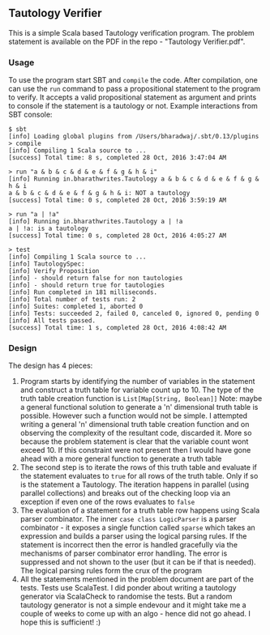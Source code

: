 ## Tautology Verifier

This is a simple Scala based Tautology verification program. The problem statement is available on the PDF in the repo - "Tautology Verifier.pdf".

### Usage

To use the program start SBT and `compile` the code. After compilation, one can use the `run` command to pass a propositional statement to the program to verify. It accepts a valid propositional statement as argument and prints to console if the statement is a tautology or not. Example interactions from SBT console:

    $ sbt
    [info] Loading global plugins from /Users/bharadwaj/.sbt/0.13/plugins
    > compile
    [info] Compiling 1 Scala source to ...
    [success] Total time: 8 s, completed 28 Oct, 2016 3:47:04 AM
    
    > run "a & b & c & d & e & f & g & h & i"
    [info] Running in.bharathwrites.Tautology a & b & c & d & e & f & g & h & i
    a & b & c & d & e & f & g & h & i: NOT a tautology
    [success] Total time: 0 s, completed 28 Oct, 2016 3:59:19 AM
    
    > run "a | !a"
    [info] Running in.bharathwrites.Tautology a | !a
    a | !a: is a tautology
    [success] Total time: 0 s, completed 28 Oct, 2016 4:05:27 AM
    
    > test
    [info] Compiling 1 Scala source to ...
    [info] TautologySpec:
    [info] Verify Proposition
    [info] - should return false for non tautologies
    [info] - should return true for tautologies
    [info] Run completed in 181 milliseconds.
    [info] Total number of tests run: 2
    [info] Suites: completed 1, aborted 0
    [info] Tests: succeeded 2, failed 0, canceled 0, ignored 0, pending 0
    [info] All tests passed.
    [success] Total time: 1 s, completed 28 Oct, 2016 4:08:42 AM

### Design
The design has 4 pieces:

1. Program starts by identifying the number of variables in the statement and construct a truth table for variable count up to 10. The type of the truth table creation function is `List[Map[String, Boolean]]` Note: maybe a general functional solution to generate a 'n' dimensional truth table is possible. However such a function would not be simple. I attempted writing a general 'n' dimensional truth table creation function and on observing the complexity of the resultant code, discarded it. More so because the problem statement is clear that the variable count wont exceed 10. If this constraint were not present then I would have gone ahead with a more general function to generate a truth table
2. The second step is to iterate the rows of this truth table and evaluate if the statement evaluates to `true` for all rows of the truth table. Only if so is the statement a Tautology. The iteration happens in parallel (using parallel collections) and breaks out of the checking loop via an exception if even one of the rows evaluates to `false` 
3. The evaluation of a statement for a truth table row happens using Scala parser combinator. The inner `case class LogicParser` is a parser combinator - it exposes a single function called `sparse` which takes an expression and builds a parser using the logical parsing rules. If the statement is incorrect then the error is handled gracefully via the mechanisms of parser combinator error handling. The error is suppressed and not shown to the user (but it can be if that is needed). The logical parsing rules form the crux of the program
4. All the statements mentioned in the problem document are part of the tests. Tests use ScalaTest. I did ponder about writing a tautology generator via ScalaCheck to randomise the tests. But a random tautology generator is not a simple endevour and it might take me a couple of weeks to come up with an algo - hence did not go ahead. I hope this is sufficient! :)